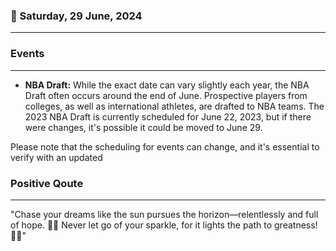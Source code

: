 ### 📅 Saturday, 29 June, 2024
------
### Events
------
- **NBA Draft:** While the exact date can vary slightly each year, the NBA Draft often occurs around the end of June. Prospective players from colleges, as well as international athletes, are drafted to NBA teams. The 2023 NBA Draft is currently scheduled for June 22, 2023, but if there were changes, it's possible it could be moved to June 29.

Please note that the scheduling for events can change, and it's essential to verify with an updated
### Positive Qoute
------
"Chase your dreams like the sun pursues the horizon—relentlessly and full of hope. 🌅✨ Never let go of your sparkle, for it lights the path to greatness! 🚀💖"

